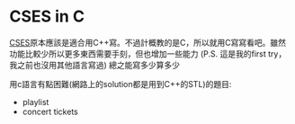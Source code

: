 # CSES in C

[CSES](https://cses.fi/problemset/)原本應該是適合用C++寫。不過計概教的是C，所以就用C寫寫看吧。雖然功能比較少所以更多東西需要手刻，但也增加一些能力 (P.S. 這是我的first try，我之前也沒用其他語言寫過) 總之能寫多少算多少

用c語言有點困難(網路上的solution都是用到C++的STL)的題目:

- playlist
- concert tickets
